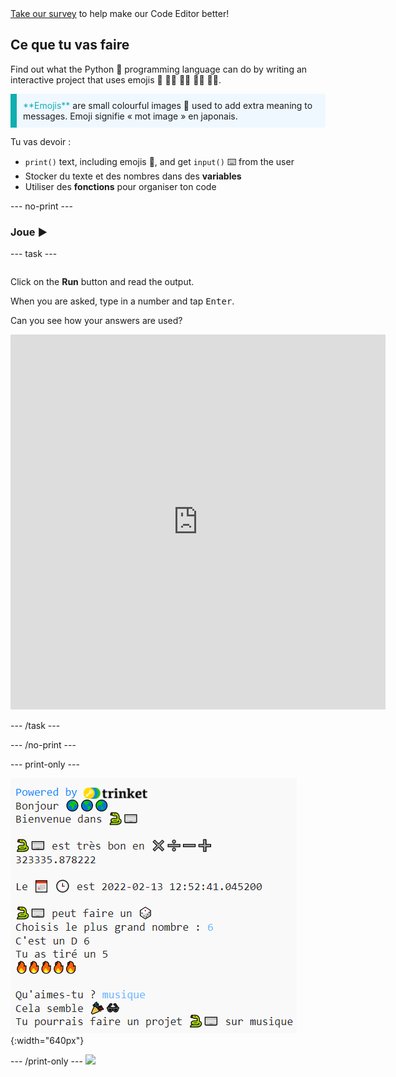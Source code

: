<div class="c-survey-banner" style="width:100%">
  <a class="c-survey-banner__link" href="https://form.raspberrypi.org/f/code-editor-feedback" target="_blank">Take our survey</a> to help make our Code Editor better!
</div>

## Ce que tu vas faire

Find out what the Python 🐍 programming language can do by writing an interactive project that uses emojis 🙌 🙌🏼 🙌🏽 🙌🏾 🙌🏿.

<p style="border-left: solid; border-width:10px; border-color: #0faeb0; background-color: aliceblue; padding: 10px;">
<span style="color: #0faeb0">**Emojis**</span> are small colourful images 🥰 used to add extra meaning to messages. Emoji signifie « mot image » en japonais.
</p>

Tu vas devoir :

+ `print()` text, including emojis 🚀, and get `input()` ⌨️ from the user
+ Stocker du texte et des nombres dans des **variables**
+ Utiliser des **fonctions** pour organiser ton code

--- no-print ---

### Joue ▶️

--- task ---

<div style="display: flex; flex-wrap: wrap">
<div style="flex-basis: 175px; flex-grow: 1">  

Click on the **Run** button and read the output.

  When you are asked, type in a number and tap <kbd>Enter</kbd>. 

Can you see how your answers are used?

<iframe src="https://editor.raspberrypi.org/en/embed/viewer/hello-world-solution" width="600" height="600" frameborder="0" marginwidth="0" marginheight="0" allowfullscreen>
</iframe>
</div>
</div>

--- /task ---

--- /no-print ---

--- print-only ---

![Completed project showing example code on the code editor](images/showcase_static.png){:width="640px"}

--- /print-only --- ![](http://code.org/api/hour/begin_codeclub_hworld.png)
